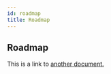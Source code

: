 ```yaml
---
id: roadmap
title: Roadmap
---
```


## Roadmap
This is a link to [another document.](intro/mission.md)  
